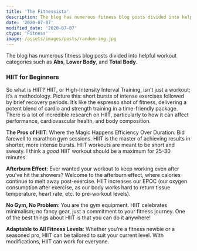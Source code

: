 ```yaml
---
title: 'The Fitnessista'
description: The blog has numerous fitness blog posts divided into helpful workout categories such as Abs, Lower Body, and Total Body.
date: '2020-07-07'
modified_date: '2020-07-07'
ctype: 'Fitness'
image: /assets/images/posts/random-img.jpg
---
```


The blog has numerous fitness blog posts divided into helpful workout categories such as __Abs__, __Lower Body__, and __Total Body__.


### HIIT for Beginners

So what is HIIT?
HIIT, or High-Intensity Interval Training, isn’t just a workout; it’s a methodology. Picture this: short bursts of intense exercises followed by brief recovery periods. It’s like the espresso shot of fitness, delivering a potent blend of cardio and strength training in a time-friendly package. There is a lot of incredible research on HIIT, particularly to how it can affect performance, cardiovascular health, and body composition.

__The Pros of HIIT__: Where the Magic Happens
Efficiency Over Duration: Bid farewell to marathon gym sessions. HIIT is the master of achieving results in shorter, more intense bursts. HIIT workouts are meant to be short and sweaty. I think a *good* HIIT workout should be a maximum for 25-30 minutes.

__Afterburn Effect__: Ever wanted your workout to keep working even after you’ve hit the showers? Welcome to the afterburn effect, where calories continue to melt away post-exercise. HIIT increases our EPOC (our oxygen consumption after exercise, as our body works hard to return tissue temperature, heart rate, etc. to pre-workout levels).

__No Gym, No Problem__: You are the gym equipment. HIIT celebrates minimalism; no fancy gear, just a commitment to your fitness journey. One of the best things about HIIT is that you can do it anywhere!

__Adaptable to All Fitness Levels__: Whether you’re a fitness newbie or a seasoned pro, HIIT can be tailored to suit your current level. With modifications, HIIT can work for everyone.